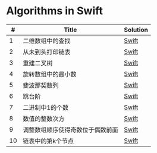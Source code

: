 # Algorithms in Swift

|  #  |   Title  |  Solution |
|----|--------|----------- |
| 1 |  二维数组中的查找  |   [Swift](./Algorithm-Swift/MatrixFind/MatrixFind.swift)   |
| 2 |  从未到头打印链表 |  [Swift](./Algorithm-Swift/PrintListFromTailToHead/PrintListFromTailToHead.swift) |
| 3 |  重建二叉树 | [Swift](./Algorithm-Swift/RebuildBinaryTree/RebuildBinaryTree.swift) |
| 4 |  旋转数组中的最小数 | [Swift](./Algorithm-Swift/FindMinimumInRotatedSortedArray/FindMinimumInRotatedSortedArray.swift) |
| 5 |  斐波那契数列 | [Swift](./Algorithm-Swift/Fibonacci/Fibonacci.swift) |
| 6 |  跳台阶 | [Swift](./Algorithm-Swift/JumpFloor/JumpFloor.swift) |
| 7 |  二进制中1的个数 | [Swift](./Algorithm-Swift/NumberOf1Bits/NumberOf1Bits.swift) |
| 8 |  数值的整数次方 | [Swift](./Algorithm-Swift/PowerOfBase/PowerOfBase.swift) |
| 9 |  调整数组顺序使得奇数位于偶数前面 |  [Swift](./Algorithm-Swift/ReorderArray/ReorderArray.swift) |
| 10 | 链表中的第k个节点 | [Swift](./Algorithm-Swift/FindKthToTail/FindKthToTail.swift) | 

